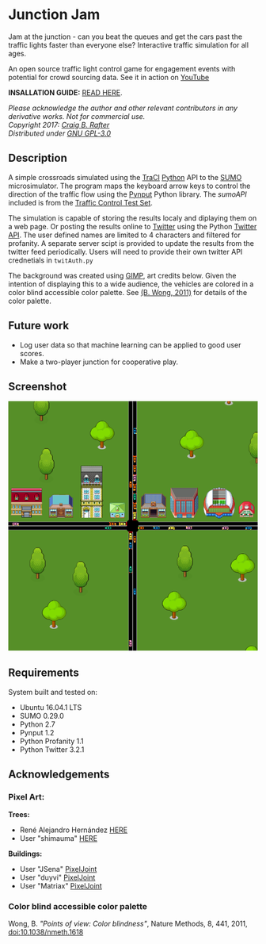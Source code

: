 # Junction Jam
Jam at the junction - can you beat the queues and get the cars past the traffic lights faster than everyone else? Interactive traffic simulation for all ages.

An open source traffic light control game for engagement events with potential for crowd sourcing data. See it in action on [YouTube](https://youtu.be/o_phwO31nIk)

**INSALLATION GUIDE:** [READ HERE](./INSTALLATION.md).

*Please acknowledge the author and other relevant contributors in any derivative works. Not for commercial use.*   
*Copyright 2017: [Craig B. Rafter](https://github.com/cbrafter)*   
*Distributed under [GNU GPL-3.0](./LICENSE)*   

## Description
A simple crossroads simulated using the [TraCI](http://sumo.dlr.de/wiki/TraCI) [Python](https://www.python.org/) API to the [SUMO](http://www.sumo.dlr.de/) microsimulator. The program maps the keyboard arrow keys to control the direction of the traffic flow using the [Pynput](https://pypi.python.org/pypi/pynput) Python library. The *sumoAPI* included is from the [Traffic Control Test Set](http://tctester.sourceforge.net/).

The simulation is capable of storing the results localy and diplaying them on a web page. Or posting the results online to [Twitter](https://twitter.com/) using the Python [Twitter API](https://github.com/bear/python-twitter). The user defined names are limited to 4 characters and filtered for profanity. A separate server scipt is provided to update the results from the twitter feed periodically. Users will need to provide their own twitter API crednetials in `twitAuth.py`

The background was created using [GIMP](https://www.gimp.org/), art credits below. Given the intention of displaying this to a wide audience, the vehicles are colored in a color blind accessible color palette. See [(B. Wong, 2011)](http://www.nature.com/nmeth/journal/v8/n6/full/nmeth.1618.html) for details of the color palette.

## Future work
- Log user data so that machine learning can be applied to good user scores.
- Make a two-player junction for cooperative play.

## Screenshot
![alt text](./images/screenshot_CTLL.png "A screenschot of CrowdTLL in action.")

## Requirements
System built and tested on:
- Ubuntu 16.04.1 LTS
- SUMO 0.29.0
- Python 2.7
- Pynput 1.2
- Python Profanity 1.1
- Python Twitter 3.2.1

## Acknowledgements
### Pixel Art:
**Trees:**
- René Alejandro Hernández [HERE](https://design.tutsplus.com/tutorials/how-to-create-an-isometric-pixel-art-tree-in-adobe-photoshop--cms-23606)
- User "shimauma" [HERE](https://forum.unity3d.com/threads/pixel-art-how-to-keep-original-sprite-size-in-game.241281/)

**Buildings:**
- User "JSena" [PixelJoint](http://pixeljoint.com/pixelart/44722.htm)
- User "duyvi" [PixelJoint](http://pixeljoint.com/p/9540.htm)
- User "Matriax" [PixelJoint](http://pixeljoint.com/p/644.htm)

### Color blind accessible color palette
Wong, B. *"Points of view: Color blindness"*, Nature Methods, 8, 441, 2011, [doi:10.1038/nmeth.1618](http://www.nature.com/nmeth/journal/v8/n6/full/nmeth.1618.html) 
